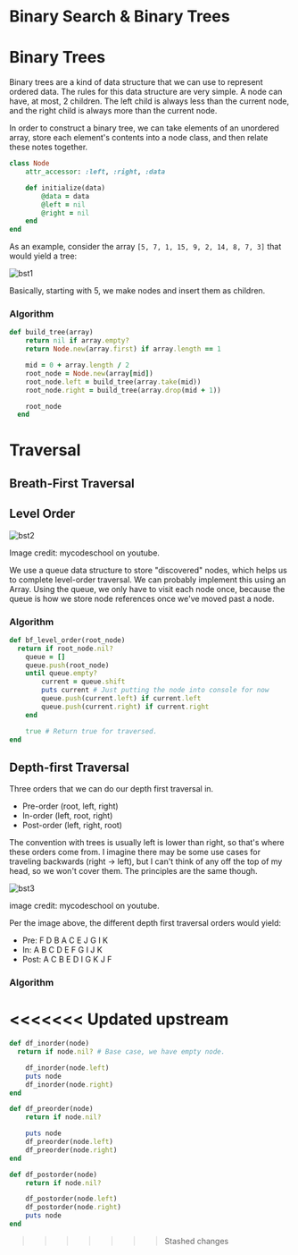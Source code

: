 # Binary Search & Binary Trees

# Binary Trees

Binary trees are a kind of data structure that we can use to represent ordered data. The rules for this data structure are very simple. A node can have, at most, 2 children. The left child is always less than the current node, and the right child is always more than the current node.

In order to construct a binary tree, we can take elements of an unordered array, store each element's contents into a node class, and then relate these notes together.

```ruby
class Node
	attr_accessor: :left, :right, :data

	def initialize(data)
		@data = data
		@left = nil
		@right = nil
	end
end
```

As an example, consider the array `[5, 7, 1, 15, 9, 2, 14, 8, 7, 3]` that would yield a tree:

![bst1](https://user-images.githubusercontent.com/36272822/155755081-8cf4f053-88a5-4355-b939-68cf9d8ec0f8.png)

Basically, starting with 5, we make nodes and insert them as children.

### Algorithm

```ruby
def build_tree(array)
    return nil if array.empty?
    return Node.new(array.first) if array.length == 1

    mid = 0 + array.length / 2
    root_node = Node.new(array[mid])
    root_node.left = build_tree(array.take(mid))
    root_node.right = build_tree(array.drop(mid + 1))

    root_node
  end
```

# Traversal

## Breath-First Traversal

## Level Order

![bst2](https://user-images.githubusercontent.com/36272822/155755099-19085bc3-1b35-4a65-9862-60332c7a53c2.png)

Image credit: mycodeschool on youtube.

We use a queue data structure to store "discovered" nodes, which helps us to complete level-order traversal. We can probably implement this using an Array. Using the queue, we only have to visit each node once, because the queue is how we store node references once we've moved past a node.

### Algorithm

```ruby
def bf_level_order(root_node)
  return if root_node.nil?
	queue = []
	queue.push(root_node)
	until queue.empty?
		current = queue.shift
		puts current # Just putting the node into console for now
		queue.push(current.left) if current.left
		queue.push(current.right) if current.right
	end

	true # Return true for traversed.
end
```

## Depth-first Traversal

Three orders that we can do our depth first traversal in.

- Pre-order (root, left, right)
- In-order (left, root, right)
- Post-order (left, right, root)

The convention with trees is usually left is lower than right, so that's where these orders come from. I imagine there may be some use cases for traveling backwards (right → left), but I can't think of any off the top of my head, so we won't cover them. The principles are the same though.

![bst3](https://user-images.githubusercontent.com/36272822/155755122-ecf31d22-1d63-4919-947c-6b6045b13c4b.png)

image credit: mycodeschool on youtube. 

Per the image above, the different depth first traversal orders would yield:

- Pre: F D B A C E J G I K
- In: A B C D E F G I J K
- Post: A C B E D I G K J F

### Algorithm
<<<<<<< Updated upstream
=======
```ruby
def df_inorder(node)
  return if node.nil? # Base case, we have empty node.

	df_inorder(node.left)
	puts node
	df_inorder(node.right)
end

def df_preorder(node)
	return if node.nil?

	puts node
	df_preorder(node.left)
	df_preorder(node.right)
end

def df_postorder(node)
	return if node.nil?

	df_postorder(node.left)
	df_postorder(node.right)
	puts node
end
```
>>>>>>> Stashed changes
